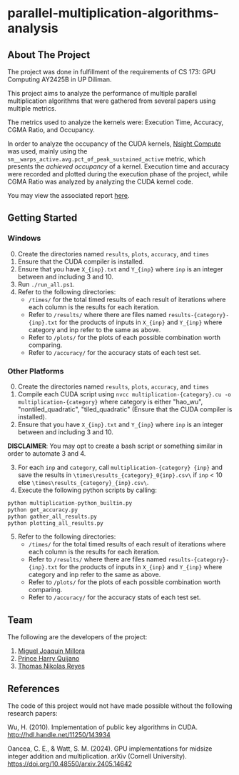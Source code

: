 # parallel-multiplication-algorithms-analysis

## About The Project
The project was done in fulfillment of the requirements of CS 173: GPU Computing AY2425B in UP Diliman. 

This project aims to analyze the performance of multiple parallel multiplication algorithms that were gathered from several papers using multiple metrics. 

The metrics used to analyze the kernels were: Execution Time, Accuracy, CGMA Ratio, and Occupancy.

In order to analyze the occupancy of the CUDA kernels, [Nsight Compute](https://developer.nvidia.com/nsight-compute) was used, mainly using the `sm__warps_active.avg.pct_of_peak_sustained_active` metric, which presents the _achieved occupancy_ of a kernel. Execution time and accuracy were recorded and plotted during the execution phase of the project, while CGMA Ratio was analyzed by analyzing the CUDA kernel code.

You may view the associated report [here](https://typst.app/project/r1mvuaIWIwmmWqqbEtw142).

## Getting Started

### Windows
0. Create the directories named `results`, `plots`, `accuracy`, and `times`
1. Ensure that the CUDA compiler is installed.
2. Ensure that you have `X_{inp}.txt` and `Y_{inp}` where `inp` is an integer between and including 3 and 10.
3. Run `./run_all.ps1`.
4. Refer to the following directories:
   + `/times/` for the total timed results of each result of iterations where each column is the results for each iteration.
   + Refer to `/results/` where there are files named `results-{category}-{inp}.txt` for the products of inputs in `X_{inp}` and `Y_{inp}` where category and inp refer to the same as above.
   + Refer to `/plots/` for the plots of each possible combination worth comparing.
   + Refer to `/accuracy/` for the accuracy stats of each test set.

### Other Platforms
0. Create the directories named `results`, `plots`, `accuracy`, and `times`
1. Compile each CUDA script using  `nvcc multiplication-{category}.cu -o multiplication-{category}` where category is either "hao_wu", "nontiled_quadratic", "tiled_quadratic" (Ensure that the CUDA compiler is installed).
2. Ensure that you have `X_{inp}.txt` and `Y_{inp}` where `inp` is an integer between and including 3 and 10.

**DISCLAIMER**: You may opt to create a bash script or something similar in order to automate 3 and 4.

3. For each `inp` and `category`, call `multiplication-{category} {inp}` and save the results in `\times\results_{category}_0{inp}.csv\` if `inp` < 10 else `\times\results_{category}_{inp}.csv\`.
4. Execute the following python scripts by calling:
```Python
python multiplication-python_builtin.py 
python get_accuracy.py 
python gather_all_results.py 
python plotting_all_results.py
```
5. Refer to the following directories:
   + `/times/` for the total timed results of each result of iterations where each column is the results for each iteration.
   + Refer to `/results/` where there are files named `results-{category}-{inp}.txt` for the products of inputs in `X_{inp}` and `Y_{inp}` where category and inp refer to the same as above.
   + Refer to `/plots/` for the plots of each possible combination worth comparing.
   + Refer to `/accuracy/` for the accuracy stats of each test set.
  
## Team
The following are the developers of the project:
1. [Miguel Joaquin Millora](https://github.com/migzyyy)
2. [Prince Harry Quijano]()
3. [Thomas Nikolas Reyes](https://github.com/nikoreyes128)

## References
The code of this project would not have made possible without the following research papers:

Wu, H. (2010). Implementation of public key algorithms in CUDA. http://hdl.handle.net/11250/143934

Oancea, C. E., & Watt, S. M. (2024). GPU implementations for midsize integer addition and multiplication. arXiv (Cornell University). https://doi.org/10.48550/arxiv.2405.14642
